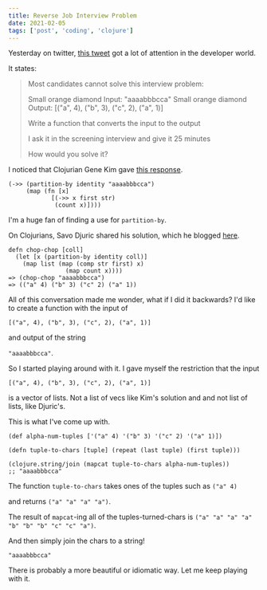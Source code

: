 ```yaml
---
title: Reverse Job Interview Problem
date: 2021-02-05
tags: ['post', 'coding', 'clojure']
---
```

Yesterday on twitter, [this tweet](https://twitter.com/Al_Grigor/status/1357028887209902088) got a lot of attention in the developer world.

It states:

>Most candidates cannot solve this interview problem:
>
>Small orange diamond
> Input: "aaaabbbcca"
>Small orange diamond
> Output: [("a", 4), ("b", 3), ("c", 2), ("a", 1)]
>
>Write a function that converts the input to the output
>
>I ask it in the screening interview and give it 25 minutes
>
>How would you solve it?

I noticed that Clojurian Gene Kim gave [this response](https://twitter.com/RealGeneKim/status/1357460688881389574). 

```
(->> (partition-by identity "aaaabbbcca")
     (map (fn [x]
            [(->> x first str) 
             (count x)])))
```

I'm a huge fan of finding a use for `partition-by`. 

On Clojurians, Savo Djuric shared his solution, which he blogged [here](https://savo.rocks/posts/a-random-job-interview-challenge-in-clojure/).
```
defn chop-chop [coll]
  (let [x (partition-by identity coll)]
    (map list (map (comp str first) x)
                (map count x))))
=> (chop-chop "aaaabbbcca")
=> (("a" 4) ("b" 3) ("c" 2) ("a" 1))
```

All of this conversation made me wonder, what if I did it backwards? I'd like to create a function with the input of 

`[("a", 4), ("b", 3), ("c", 2), ("a", 1)]`

and output of the string 

`"aaaabbbcca"`. 

So I started playing around with it. I gave myself the restriction that the input 

```
[("a", 4), ("b", 3), ("c", 2), ("a", 1)]
```

is
a vector of lists. Not a list of vecs like Kim's solution and and not list of lists, like Djuric's.

This is what I've come up with.
```
(def alpha-num-tuples ['("a" 4) '("b" 3) '("c" 2) '("a" 1)])

(defn tuple-to-chars [tuple] (repeat (last tuple) (first tuple)))

(clojure.string/join (mapcat tuple-to-chars alpha-num-tuples))
;; "aaaabbbcca"
```

The function `tuple-to-chars` takes ones of the tuples such as `("a" 4)`

and returns `("a" "a" "a" "a")`. 

The result of `mapcat`-ing all of 
the tuples-turned-chars is `("a" "a" "a" "a" "b" "b" "b" "c" "c" "a")`. 

And then simply join the chars to a string!

`"aaaabbbcca"`


There is probably a more beautiful or idiomatic way. Let me keep playing with it.
